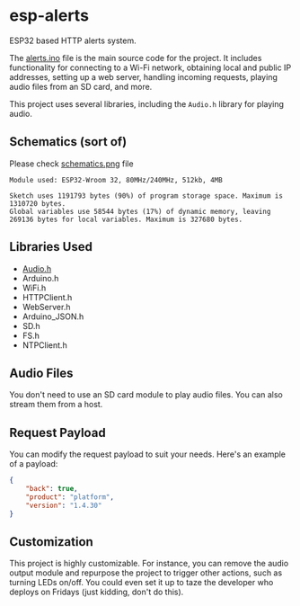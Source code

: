 # esp-alerts

ESP32 based HTTP alerts system.

The [alerts.ino](alerts.ino) file is the main source code for the project. It includes functionality for connecting to a Wi-Fi network, obtaining local and public IP addresses, setting up a web server, handling incoming requests, playing audio files from an SD card, and more.

This project uses several libraries, including the `Audio.h` library for playing audio.

## Schematics (sort of)

Please check [schematics.png](resources/schematics.png) file

```
Module used: ESP32-Wroom 32, 80MHz/240MHz, 512kb, 4MB

Sketch uses 1191793 bytes (90%) of program storage space. Maximum is 1310720 bytes.
Global variables use 58544 bytes (17%) of dynamic memory, leaving 269136 bytes for local variables. Maximum is 327680 bytes.
```

## Libraries Used

- [Audio.h](https://github.com/earlephilhower/ESP8266Audio)
- Arduino.h
- WiFi.h
- HTTPClient.h
- WebServer.h
- Arduino_JSON.h
- SD.h
- FS.h
- NTPClient.h

## Audio Files

You don't need to use an SD card module to play audio files. You can also stream them from a host.

## Request Payload

You can modify the request payload to suit your needs. Here's an example of a payload:

```json
{
	"back": true,
	"product": "platform",
	"version": "1.4.30"
}
```

## Customization

This project is highly customizable. For instance, you can remove the audio output module and repurpose the project to trigger other actions, such as turning LEDs on/off. You could even set it up to taze the developer who deploys on Fridays (just kidding, don't do this).
